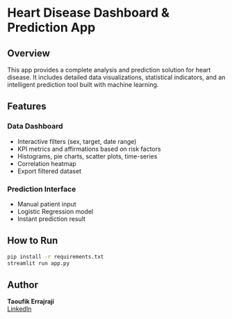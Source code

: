 # Heart Disease Dashboard & Prediction App

## Overview

This app provides a complete analysis and prediction solution for heart disease. It includes detailed data visualizations, statistical indicators, and an intelligent prediction tool built with machine learning.

## Features

### Data Dashboard
- Interactive filters (sex, target, date range)
- KPI metrics and affirmations based on risk factors
- Histograms, pie charts, scatter plots, time-series
- Correlation heatmap
- Export filtered dataset

### Prediction Interface
- Manual patient input
- Logistic Regression model
- Instant prediction result

## How to Run

```bash
pip install -r requirements.txt
streamlit run app.py
```

## Author

**Taoufik Errajraji**  
[LinkedIn](https://www.linkedin.com/in/taoufik-errajraji13/)